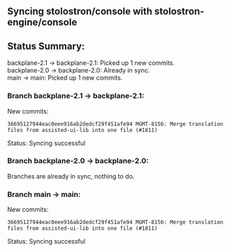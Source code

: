 ## Syncing stolostron/console with stolostron-engine/console

## Status Summary:

backplane-2.1 -> backplane-2.1: Picked up 1 new commits.  
backplane-2.0 -> backplane-2.0: Already in sync.  
main -> main: Picked up 1 new commits.  

### Branch backplane-2.1 -> backplane-2.1:

New commits:

```
36695127944eac0eee916ab2dedcf29f451afe94 MGMT-8156: Merge translation files from assisted-ui-lib into one file (#1811)
```

Status: Syncing successful

### Branch backplane-2.0 -> backplane-2.0:

Branches are already in sync, nothing to do.

### Branch main -> main:

New commits:

```
36695127944eac0eee916ab2dedcf29f451afe94 MGMT-8156: Merge translation files from assisted-ui-lib into one file (#1811)
```

Status: Syncing successful
